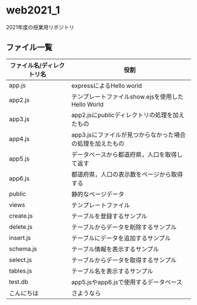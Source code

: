 # web2021_1

2021年度の授業用リポジトリ

## ファイル一覧

ファイル名/ディレクトリ名 | 役割
-|-
app.js | expressによるHello world
app2.js | テンプレートファイルshow.ejsを使用したHello World
app3.js | app2.jsにpublicディレクトリの処理を加えたもの
app4.js | app3.jsにファイルが見つからなかった場合の処理を加えたもの
app5.js | データベースから都道府県，人口を取得して返す
app6.js | 都道府県，人口の表示数をページから取得する
public | 静的なページデータ
views | テンプレートファイル
create.js | テーブルを登録するサンプル
delete.js | テーブルからデータを削除するサンプル
insert.js | テーブルにデータを追加するサンプル
schema.js | テーブル情報を表示するサンプル
select.js | テーブルからデータを取得するサンプル
tables.js | テーブル名を表示するサンプル
test.db | app5.jsやapp6.jsで使用するデータベース
こんにちは | さようなら